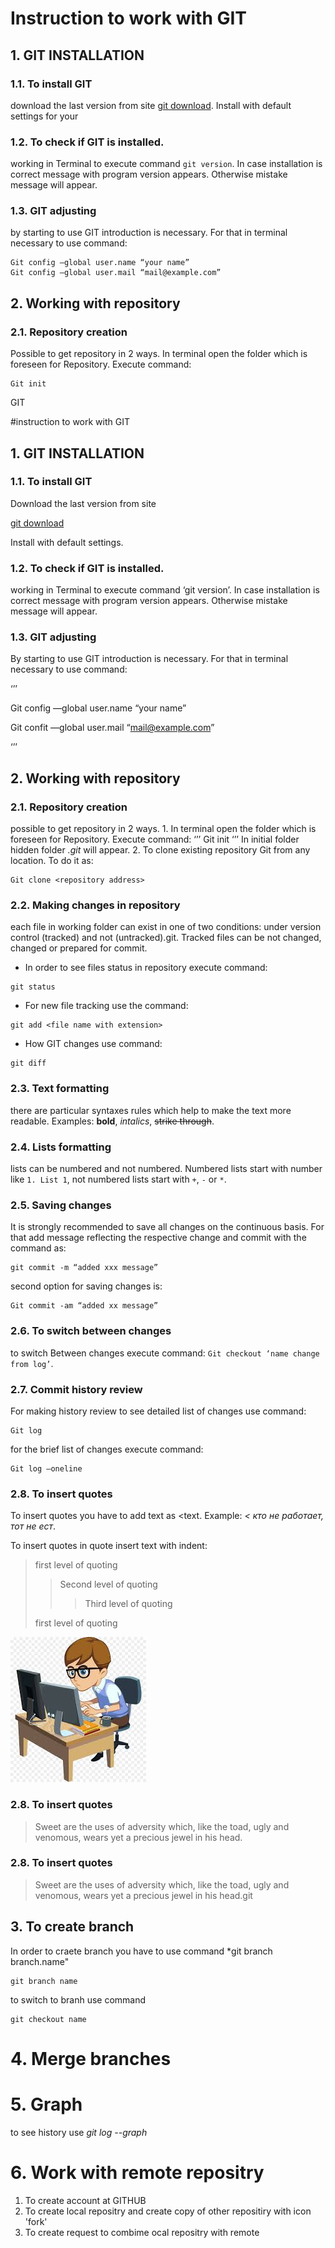 # Instruction to work with GIT
## 1. GIT INSTALLATION
### 1.1. To install GIT 
download the last version from site [git download](https://git-scam.com/download). Install with default settings for your
### 1.2. To check if GIT is installed.
working in Terminal to execute command `git version`. In case installation is correct message with program version appears. Otherwise mistake message will appear.
### 1.3. GIT adjusting 
by starting to use GIT introduction is necessary. For that in terminal necessary to use command:
```
Git config —global user.name “your name”
Git config —global user.mail “mail@example.com”
```
## 2. Working with repository
### 2.1. Repository creation
Possible to get repository in 2 ways.
In terminal open the folder which is foreseen for Repository. Execute command:
```
Git init
```
GIT

#instruction to work with GIT



## 1. GIT INSTALLATION



### 1.1. To install GIT

Download the last version from site

[git download](https://git-scam.com/download)

Install with default settings.



### 1.2. To check if GIT is installed.

working in Terminal to execute command ‘git version’. In case installation is correct message with program version appears. Otherwise mistake message will appear.

### 1.3. GIT adjusting

By starting to use GIT introduction is necessary. For that in terminal necessary to use command:

‘’’

Git config —global user.name “your name”

Git confit —global user.mail “mail@example.com”

‘’’

## 2. Working with repository
### 2.1. Repository creation 
possible to get repository in 2 ways.
    1. In terminal open the folder which is foreseen for Repository. Execute command:
‘’’
Git init
‘’’
In initial folder hidden folder _.git_ will appear.
    2. To clone existing repository Git from any location. To do it as:
```
Git clone <repository address>
```
### 2.2. Making changes in repository 
each file in working folder can exist in one of two conditions: under version control (tracked) and not (untracked).git. Tracked files can be not changed, changed or prepared for commit.
- In order to see files status in repository execute command:
```
git status
```
- For new file tracking use the command:
```
git add <file name with extension>
```
- How GIT  changes use command:
```
git diff
```
### 2.3. Text formatting 
there are particular syntaxes rules which help to make the text more readable. Examples: **bold**, *intalics*, ~~strike through~~.
### 2.4. Lists formatting 
lists can be numbered and not numbered. Numbered lists start with number like `1. List 1`, not numbered lists start with `+`, `-` or `*`.
### 2.5. Saving changes
It is strongly recommended to save all changes on the continuous basis. For that add message reflecting the respective change and commit with the command as:
```
git commit -m “added xxx message”
```
second option for saving changes is:
```
Git commit -am “added xx message”
```
### 2.6. To switch between changes 
to switch Between changes execute command: `Git checkout ‘name change from log’`.
### 2.7. Commit history review
For making history review to see detailed list of changes use command:
```
Git log
```

for the brief list of changes execute command:
```
Git log —oneline
```
### 2.8. To insert quotes

To insert quotes you have to add text as <text. Example: *< кто не работает, тот не ест*.

To insert quotes in quote insert text with indent:

> first level of quoting
>> Second level of quoting
>>> Third level of quoting
>
> first level of quoting

![hard work](Programmer.jpg)
### 2.8. To insert quotes
>Sweet are the uses of adversity which, like the toad, ugly and venomous, wears yet a precious jewel in his head.
### 2.8. To insert quotes
>Sweet are the uses of adversity which, like the toad, ugly and venomous, wears yet a precious jewel in his head.git
## 3. To create branch
In order to craete branch you have to use command *git branch branch.name"
```
git branch name
```
to switch to branh use command
```
git checkout name
```
# 4. Merge branches
# 5. Graph
to see history use *git log --graph*
# 6. Work with remote repositry
1. To create account at GITHUB
2. To create local repositry and create copy of other repositiry with icon 'fork'
3. To create request to combime ocal repositry with remote
